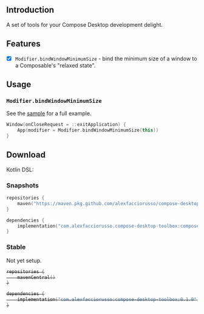 ## Introduction

A set of tools for your Compose Desktop development delight.

## Features

- [x] `Modifier.bindWindowMinimumSize` - bind the minimum size of a window to a Composable's "relaxed state".

## Usage

### `Modifier.bindWindowMinimumSize`

See the [sample](sample/src/main/kotlin/Main.kt) for a full example.

```kotlin
Window(onCloseRequest = ::exitApplication) {
    App(modifier = Modifier.bindWindowMinimumSize(this))
}
```

## Download

Kotlin DSL:

### Snapshots

```kotlin
repositories {
    maven("https://maven.pkg.github.com/alexfacciorusso/compose-desktop-toolbox")
}

dependencies {
    implementation("com.alexfacciorusso.compose-desktop-toolbox:compose-desktop-toolbox:0.1.0-SNAPSHOT")
}
```

### Stable

Not yet setup.

<del>

```kotlin
repositories {
    mavenCentral()
}

dependencies {
    implementation("com.alexfacciorusso:compose-desktop-toolbox:0.1.0")
}
```

</del>

